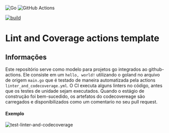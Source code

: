 <img alt="Go" src="https://img.shields.io/badge/go-%2300ADD8.svg?&style=for-the-badge&logo=go&logoColor=white"/> <img alt="GitHub Actions" src="https://img.shields.io/badge/github%20actions%20-%232671E5.svg?&style=for-the-badge&logo=github%20actions&logoColor=white"/>

[![build](https://img.shields.io/wercker/build/wercker/go-wercker-api.svg)](https://github.com/LucasRejanio/golang-ci-template-test/actions)


# Lint and Coverage actions template

## Informações

Este repositório serve como modelo para projetos go integrados ao github-actions. Ele consiste em um `hello, world!` utilizando o goland no arquivo de origem `main.go` que é testado de maneira automatizada pela actions `linter_and_codecoverage.yml`. O CI executa alguns linters no código, antes que os testes de unidade sejam executados. Quando o estágio de construção foi bem-sucedido, os artefatos do codecovereage são carregados e disponibilizados como um comentario no seu pull request.

#### Exemplo 

![test-linter-and-codecoverage](https://user-images.githubusercontent.com/52427398/113367382-3b736c00-9332-11eb-8d7f-a9a2cbcd1075.png)

